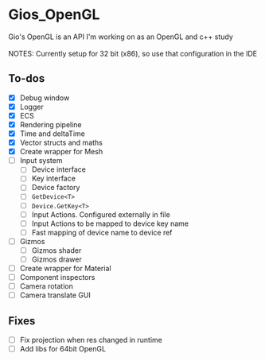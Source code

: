 # Gios_OpenGL
Gio's OpenGL is an API I'm working on as an OpenGL and c++ study
<br><br>
NOTES: Currently setup for 32 bit (x86), so use that configuration in the IDE
## To-dos
- [X] Debug window
- [X] Logger
- [X] ECS
- [X] Rendering pipeline
- [X] Time and deltaTime
- [X] Vector structs and maths
- [X] Create wrapper for Mesh
- [ ] Input system
  - [ ] Device interface
  - [ ] Key interface
  - [ ] Device factory
  - [ ] ``GetDevice<T>``
  - [ ] ``Device.GetKey<T>``
  - [ ] Input Actions. Configured externally in file
  - [ ] Input Actions to be mapped to device key name
  - [ ] Fast mapping of device name to device ref
- [ ] Gizmos
  - [ ] Gizmos shader
  - [ ] Gizmos drawer
- [ ] Create wrapper for Material
- [ ] Component inspectors
- [ ] Camera rotation
- [ ] Camera translate GUI

## Fixes
- [ ] Fix projection when res changed in runtime 
- [ ] Add libs for 64bit OpenGL